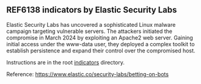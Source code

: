 ## REF6138 indicators by Elastic Security Labs

Elastic Security Labs has uncovered a sophisticated Linux malware campaign targeting vulnerable servers. The attackers initiated the compromise in March 2024 by exploiting an Apache2 web server. Gaining initial access under the www-data user, they deployed a complex toolkit to establish persistence and expand their control over the compromised host.

Instructions are in the root [indicators](../README.md) directory.

Reference: https://www.elastic.co/security-labs/betting-on-bots
